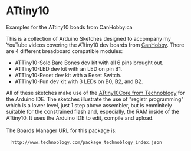 # ATtiny10
Examples for the ATtiny10 boads from CanHobby.ca

This is a collection of Arduino Sketches designed to accompany my YouTube videos covering the ATtiny10 dev boards from <a href="https://CanHobby.ca/attiny" target=_blank>CanHobby</a>.
There are 4 different breadboard compatible modules:
<ul>
  <li>ATTiny10-Solo Bare Bones dev kit with all 6 pins brought out.</li>
  <li>ATTiny10-LED dev kit with an LED on pin B1.</li>
  <li>ATTiny10-Reset dev kit with a Reset Switch.</li>
  <li>ATTiny10-Fun dev kit with 3 LEDs on B0, B2, and B2.</li>
</ul>
All of these sketches make use of the <a href="https://github.com/technoblogy/attiny10core" target=_blank>ATtiny10Core from Technoblogy</a> for the Arduino IDE.  The sketches illustrate the use of "registr programming" which is a lower level, just 1 step above assembler, but is emminitely suitable for the constrained flash and, especially, the RAM inside of the ATtiny10.  It uses the Arduino IDE to edit, compile and upload.
<br><br>
The Boards Manager URL for this package is:
<br><br>
<code>  http://www.technoblogy.com/package_technoblogy_index.json  </code>


